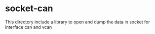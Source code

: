 # socket-can
This directory include a library to open and dump the data in socket for interface can and vcan
